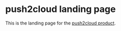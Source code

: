 # push2cloud landing page

This is the landing page for the [push2cloud product](https://push2.cloud).
